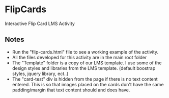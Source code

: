 # FlipCards
Interactive Flip Card LMS Activity

## Notes
- Run the "flip-cards.html" file to see a working example of the activity.
- All the files developed for this activity are in the main root folder
- The "Template" folder is a copy of our LMS template. I use some of the design styles and libraries from the LMS template. (default boostrap styles, jquery library, ect..)
- The "card-test" div is hidden from the page if there is no text content entered. This is so that images placed on the cards don't have the same padding/margin that text content should and does have.

